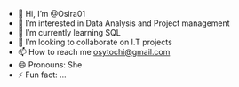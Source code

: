 - 👋 Hi, I’m @Osira01
- 👀 I’m interested in Data Analysis and Project management
- 🌱 I’m currently learning SQL
- 💞️ I’m looking to collaborate on I.T projects
- 📫 How to reach me osytochi@gmail.com
- 😄 Pronouns: She
- ⚡ Fun fact: ...

<!---
Osira01/Osira01 is a ✨ special ✨ repository because its `README.md` (this file) appears on your GitHub profile.
You can click the Preview link to take a look at your changes.
--->
